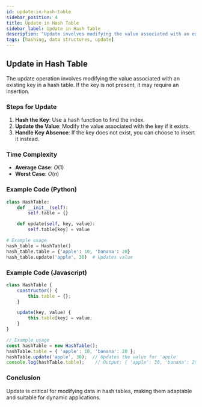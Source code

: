 ```yaml
---
id: update-in-hash-table
sidebar_position: 4
title: Update in Hash Table
sidebar_label: Update in Hash Table
description: "Update involves modifying the value associated with an existing key in the hash table."
tags: [hashing, data structures, update]
---
```


## Update in Hash Table

The update operation involves modifying the value associated with an existing key in a hash table. If the key is not present, it may require an insertion.

### Steps for Update

1. **Hash the Key**: Use a hash function to find the index.
2. **Update the Value**: Modify the value associated with the key if it exists.
3. **Handle Key Absence**: If the key does not exist, you can choose to insert it instead.

### Time Complexity
- **Average Case**: $O(1)$
- **Worst Case**: $O(n)$

### Example Code (Python)

```python
class HashTable:
    def __init__(self):
        self.table = {}

    def update(self, key, value):
        self.table[key] = value

# Example usage
hash_table = HashTable()
hash_table.table = {'apple': 10, 'banana': 20}
hash_table.update('apple', 30)  # Updates value
```

### Example Code (Javascript)

```javascript
class HashTable {
    constructor() {
        this.table = {};
    }

    update(key, value) {
        this.table[key] = value;
    }
}

// Example usage
const hashTable = new HashTable();
hashTable.table = { 'apple': 10, 'banana': 20 };
hashTable.update('apple', 30);  // Updates the value for 'apple'
console.log(hashTable.table);    // Output: { 'apple': 30, 'banana': 20 }
```

### Conclusion

Update is critical for modifying data in hash tables, making them adaptable and suitable for dynamic applications.
